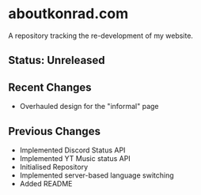 # aboutkonrad.com

A repository tracking the re-development of my website.

## Status: Unreleased

## Recent Changes
- Overhauled design for the "informal" page

## Previous Changes
- Implemented Discord Status API
- Implemented YT Music status API
- Initialised Repository
- Implemented server-based language switching
- Added README